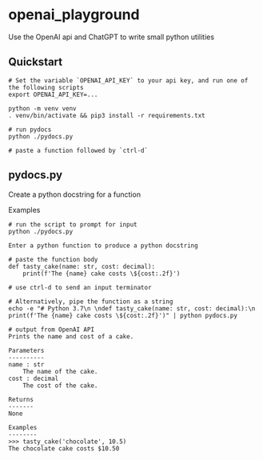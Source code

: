 # openai_playground

Use the OpenAI api and ChatGPT to write small python utilities
## Quickstart
```
# Set the variable `OPENAI_API_KEY` to your api key, and run one of the following scripts
export OPENAI_API_KEY=...

python -m venv venv
. venv/bin/activate && pip3 install -r requirements.txt

# run pydocs
python ./pydocs.py

# paste a function followed by `ctrl-d`
```

## pydocs.py

Create a python docstring for a function

Examples

```
# run the script to prompt for input
python ./pydocs.py

Enter a python function to produce a python docstring

# paste the function body
def tasty_cake(name: str, cost: decimal):
    print(f'The {name} cake costs \${cost:.2f}')

# use ctrl-d to send an input terminator

# Alternatively, pipe the function as a string
echo -e "# Python 3.7\n \ndef tasty_cake(name: str, cost: decimal):\n    print(f'The {name} cake costs \${cost:.2f}')" | python pydocs.py

# output from OpenAI API
Prints the name and cost of a cake.

Parameters
----------
name : str
    The name of the cake.
cost : decimal
    The cost of the cake.

Returns
-------
None

Examples
--------
>>> tasty_cake('chocolate', 10.5)
The chocolate cake costs $10.50
```